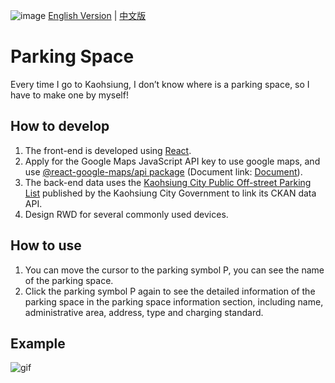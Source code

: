 ![image](https://github.com/sherry-huang/parking/blob/main/banner.png)
[English Version](https://github.com/sherry-huang/parking/blob/main/README.md) | [中文版](https://github.com/sherry-huang/parking/blob/main/README.zh-TW.md)

# Parking Space
Every time I go to Kaohsiung, I don’t know where is a parking space, so I have to make one by myself!

## How to develop

1. The front-end is developed using [React](https://zh-hant.reactjs.org/).
2. Apply for the Google Maps JavaScript API key to use google maps, and use [@react-google-maps/api package](https://www.npmjs.com/package/@react-google-maps/api) (Document link: [Document](https://react-google-maps-api-docs.netlify.app/)).
3. The back-end data uses the [Kaohsiung City Public Off-street Parking List](https://data.kcg.gov.tw/dataset/department-of-transportation30) published by the Kaohsiung City Government to link its CKAN data API.
4. Design RWD for several commonly used devices.

## How to use

1. You can move the cursor to the parking symbol P, you can see the name of the parking space.
2. Click the parking symbol P again to see the detailed information of the parking space in the parking space information section, including name, administrative area, address, type and charging standard.

## Example

![gif](https://github.com/sherry-huang/parking/blob/main/introduction.gif)
